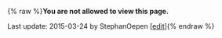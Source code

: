 {% raw %}**You are not allowed to view this page.**

Last update: 2015-03-24 by StephanOepen [[edit](https://github.com/delph-in/docs/wiki/LapDevelopment_Production/_edit)]{% endraw %}